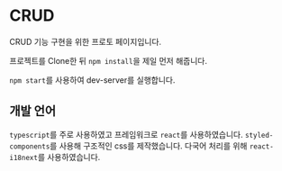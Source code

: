 # CRUD
CRUD 기능 구현을 위한 프로토 페이지입니다.

프로젝트를 Clone한 뒤 `npm install`을 제일 먼저 해줍니다.

`npm start`를 사용하여 dev-server를 실행합니다.

## 개발 언어
`typescript`를 주로 사용하였고 프레임워크로 `react`를 사용하였습니다.
`styled-components`를 사용해 구조적인 css를 제작했습니다.
다국어 처리를 위해 `react-i18next`를 사용하였습니다.